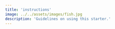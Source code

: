 ```yaml
---
title: 'instructions'
image: ../../assets/images/fish.jpg
description: 'Guidelines on using this starter.'
---
```

